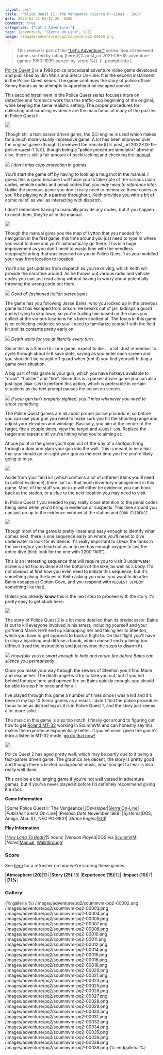 ```yaml
---
layout: post
title: "Police Quest II: The Vengeance (Sierra On-Line) - 1988"
date: 2023-02-21 08:17:26 -0500
comments: true
categories: ["Let's Adventure!"]
tags: [adventure, "Sierra On-Line", SCI]
image: /images/adventure/pq2/scummvm-pq2-00000.png
---
```

> This review is part of the ["Let's Adventure!"](https://www.alexbevi.com/categories/let-s-adventure/) series. See all reviewed games sorted by rating [here]({% post_url 2021-08-08-adventure-games-1980-1999-sorted-by-score %}).
{: .prompt-info }

[Police Quest 2](https://en.wikipedia.org/wiki/Police_Quest_II:_The_Vengeance) is a 1988 police procedural adventure video game developed and published by Jim Walls and Sierra On-Line. It is the second installment in the Police Quest series. The game continues the story of police officer Sonny Bonds as he attempts to apprehend an escaped convict.

This second installment in the Police Quest series focuses more on detective and forensics work than the traffic-cop beginning of the original, while keeping the same realistic setting. The proper procedures for collecting and handling evidence are the main focus of many of the puzzles in Police Quest II.

![](/images/adventure/pq2/scummvm-pq2-00019.png)

Though still a text-parser driven game, the SCI engine is used which makes for a much more visually impressive game. A lot has been improved over the original game (though I [reviewed the remake]({% post_url 2022-03-15-police-quest-1 %})), though being a "police procedure simulator" above all else, there is still a fair amount of backtracking and checking the [manual](https://www.mocagh.org/sierra/pq2-manual.pdf).

![](/images/adventure/pq2/scummvm-pq2-00001.png)
_I don't miss copy protection in games_

You'll start the game off by having to look up a mugshot in the manual. I guess this is good because I will force you to take note of the various radio codes, vehicle codes and penal codes that _you may need to reference later_. Unlike the previous game you don't really need to memorize these codes as you'll be playing with a partner throughout. Keith provides you with a bit of comic relief, as well as interacting with dispatch.

I don't remember having to manually provide any codes, but if you happen to need them, they're all in the manual.

![](/images/adventure/pq2/scummvm-pq2-00009.png)

Though the manual gives you the map of Lytton that you needed for navigation in the first game, this time around you just need to type in where you want to drive and you'll automatically go there. This is a huge improvement as you don't need to waste time with the needless stopping/starting that was imposed on you in Police Quest 1 as you muddled your way from location to location.

You'll also get updates from dispatch as you're driving, which Keith will provide the narrative around. As he throws out various radio and vehicle codes you can just read along without having to worry about potentially throwing the wrong code out there.

![](/images/adventure/pq2/scummvm-pq2-00017.png)
_Good ol' fashioned Italian stereotypes_

The game has you following Jesse Bains, who you locked up in the previous game but has escaped from prison. He breaks out of jail, kidnaps a guard and is trying to skip town, so you're trailing him based on the clues you collect at the various locations he's been spotted at. The focus in this game is on collecting evidence so you'll need to familiarize yourself with the field kit and its contents pretty early on.

![](/images/adventure/pq2/scummvm-pq2-00024.png)
_Death waits for you at literally every turn_

Since this is a Sierra On-Line game, expect to die ... a lot. Just remember to cycle through about 5-6 save slots, saving as you enter each screen and you shouldn't be caught off guard when (not if) you find yourself hitting a game over situation.

A big part of this game is your gun, which you have hotkeys available to "draw", "holster" and "fire". Since this is a parser-driven game you can also just type `DRAW GUN` to perform this action, which is preferable in certain situations as the text prompt pauses the action on screen.

![](/images/adventure/pq2/scummvm-pq2-00006.png)
_If your gun isn't properly sighted, you'll miss whenever you need to shoot something_

The Police Quest games are all about proper police procedure, so before you can use your gun you need to make sure you hit the shooting range and adjust your elevation and windage. Basically, you aim at the center of the target, fire a couple times, view the target and `ADJUST GUN`. Replace the target and repeat until you're hitting what you're aiming at.

At one point in the game you'll spin out of the way of a shotgun firing through a door and slam your gun into the wall. This is meant to be a hint that you should go re-sight your gun as the next time you fire you're likely going to miss.

![](/images/adventure/pq2/scummvm-pq2-00013.png)

Aside from your field kit (which contains a lot of different items you'll need to collect evidence), there isn't all that much inventory management in this game. Most of the stuff you pick up will either be evidence you can book back at the station, or a clue to the next location you may need to visit.

In Police Quest 1 you needed to pay really close attention to the penal codes being used when you'd bring in evidence or suspects. This time around you can just go up to the evidence window at the station and `BOOK EVIDENCE`.

![](/images/adventure/pq2/scummvm-pq2-00022.png)

Though most of the game is pretty linear and easy enough to identify what comes next, there is one sequence early on where you'll need to dive underwater to look for evidence. It's really important to check the tanks in the van _before_ you head out as only one has enough oxygen to last the entire dive (hint: look for the one with 2200 "AIR").

This is an interesting sequence that will require you to visit 3 underwater screens and find evidence at the bottom of the lake, as well as a body. It's not obvious at first how you even need to initiate this sequence, but it's something along the lines of Keith asking you what you want to do after Bains escapes at Cotton Cove, and you respond with `REQUEST DIVE`(or something like that).

Unless you already **know** this is the next step to proceed with the story it's pretty easy to get stuck here.

![](/images/adventure/pq2/scummvm-pq2-00033.png)

The story of Police Quest 2 is a lot more detailed than its predecessor. Bains is out to kill everyone involved in his arrest, including yourself and your girlfriend Marie. He'll end up kidnapping her and taking her to Steelton, which you have to get approval to book a flight to. On that flight you'll have to stop a hijacking and diffuse a bomb, which doesn't end up being too difficult (read the instructions and just reverse the steps to disarm it).

![](/images/adventure/pq2/scummvm-pq2-00037.png)
_Hopefully you're smart enough to hide and return fire before Bains can silence you permanently_

Once you make your way through the sewers of Steelton you'll find Marie and rescue her. The death angel will try to take you out, but if you hid behind the pipe here and opened fire on Bains quickly enough, you should be able to stop him once and for all.

I've played through this game a number of times since I was a kid and it's been in my top 10 Sierra games as a result. I didn't find the police procedure focus to be as distracting as it is in Police Quest 1, and the story just seems a lot more solid.

The music in this game is also top notch. I finally got around to figuring out how to get [Roland MT-32](https://en.wikipedia.org/wiki/Roland_MT-32) working in ScummVM and can honestly say this makes the experience exponentially better. If you've never given the game's intro a listen in MT-32 mode, [go do that now!](https://www.youtube.com/watch?v=7FNp7PUMD6w)

![](/images/adventure/pq2/scummvm-pq2-00040.png)

Police Quest 2 has aged pretty well, which may be partly due to it being a text-parser driven game. The graphics are decent, the story is pretty good and though there's limited background music, what you get to hear is also really well done.

This can be a challenging game if you're not well versed in adventure games, but if you've never played it before I'd definitely recommend giving it a shot.

**Game Information**

|*Game*|Police Quest II: The Vengeance|
|*Developer*|[Sierra On-Line](https://en.wikipedia.org/wiki/Sierra_Entertainment)|
|*Publisher*|Sierra On-Line|
|*Release Date*|November 1988|
|*Systems*|DOS, Amiga, Atari ST, NEC PC-9801|
|*Game Engine*|[SCI](https://wiki.scummvm.org/index.php/SCI)|

**Play Information**

|*[How Long To Beat?](https://howlongtobeat.com/game/7194)*|5 hours|
|*Version Played*|DOS via [ScummVM](https://www.scummvm.org/)|
|*Notes*|[Manual](https://www.mocagh.org/sierra/pq2-manual.pdf), [Walkthrough](http://gamerwalkthroughs.com/police-quest-2/)|

### Score

See [here](https://www.alexbevi.com/blog/2021/07/28/adventure-games-1980-1999/#scoring) for a refresher on how we're scoring these games.

|**Atmosphere (20)**|13|
|**Story (25)**|18|
|**Experience (15)**|12|
|**Impact (10)**|7|
||**71%**|

### Gallery

{% galleria %}
/images/adventure/pq2/scummvm-pq2-00002.png
/images/adventure/pq2/scummvm-pq2-00003.png
/images/adventure/pq2/scummvm-pq2-00004.png
/images/adventure/pq2/scummvm-pq2-00005.png
/images/adventure/pq2/scummvm-pq2-00007.png
/images/adventure/pq2/scummvm-pq2-00008.png
/images/adventure/pq2/scummvm-pq2-00010.png
/images/adventure/pq2/scummvm-pq2-00011.png
/images/adventure/pq2/scummvm-pq2-00012.png
/images/adventure/pq2/scummvm-pq2-00014.png
/images/adventure/pq2/scummvm-pq2-00015.png
/images/adventure/pq2/scummvm-pq2-00016.png
/images/adventure/pq2/scummvm-pq2-00018.png
/images/adventure/pq2/scummvm-pq2-00020.png
/images/adventure/pq2/scummvm-pq2-00021.png
/images/adventure/pq2/scummvm-pq2-00023.png
/images/adventure/pq2/scummvm-pq2-00025.png
/images/adventure/pq2/scummvm-pq2-00026.png
/images/adventure/pq2/scummvm-pq2-00027.png
/images/adventure/pq2/scummvm-pq2-00028.png
/images/adventure/pq2/scummvm-pq2-00029.png
/images/adventure/pq2/scummvm-pq2-00030.png
/images/adventure/pq2/scummvm-pq2-00031.png
/images/adventure/pq2/scummvm-pq2-00032.png
/images/adventure/pq2/scummvm-pq2-00034.png
/images/adventure/pq2/scummvm-pq2-00035.png
/images/adventure/pq2/scummvm-pq2-00036.png
/images/adventure/pq2/scummvm-pq2-00038.png
/images/adventure/pq2/scummvm-pq2-00039.png
{% endgalleria %}
